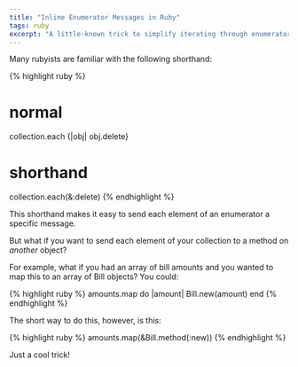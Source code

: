```yaml
---
title: "Inline Enumerator Messages in Ruby"
tags: ruby
excerpt: "A little-known trick to simplify iterating through enumerators."
---
```


Many rubyists are familiar with the following shorthand:

{% highlight ruby %}
# normal
collection.each {|obj| obj.delete}

# shorthand
collection.each(&:delete)
{% endhighlight %}

This shorthand makes it easy to send each element of an enumerator a specific
message.

But what if you want to send each element of your collection to a method on
_another_ object?

For example, what if you had an array of bill amounts and you wanted to map this
to an array of Bill objects? You could:

{% highlight ruby %}
amounts.map do |amount|
  Bill.new(amount)
end
{% endhighlight %}

The short way to do this, however, is this:

{% highlight ruby %}
amounts.map(&Bill.method(:new))
{% endhighlight %}

Just a cool trick!
